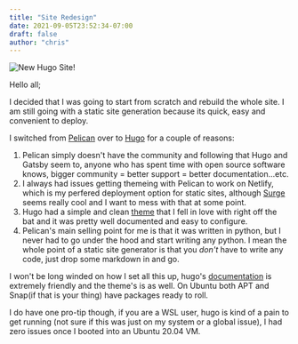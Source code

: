 ```yaml
---
title: "Site Redesign"
date: 2021-09-05T23:52:34-07:00
draft: false
author: "chris"
---
```


![New Hugo Site!](/posts/new_hugo_site.png)

Hello all;

I decided that I was going to start from scratch and rebuild the whole site. I am still going with a static site generation because its quick, easy and convenient to deploy.

I switched from [Pelican](https://github.com/getpelican/pelican) over to [Hugo](https://gohugo.io/) for a couple of reasons:

1. Pelican simply doesn't have the community and following that Hugo and Gatsby seem to, anyone who has spent time with open source software knows, bigger community = better support = better documentation...etc.
2. I always had issues getting themeing with Pelican to work on Netlify, which is my perfered deployment option for static sites, although [Surge](https://surge.sh/) seems really cool and I want to mess with that at some point.
3. Hugo had a simple and clean [theme](https://hugoloveit.com/) that I fell in love with right off the bat and it was pretty well documented and easy to configure. 
4. Pelican's main selling point for me is that it was written in python, but I never had to go under the hood and start writing any python. I mean the whole point of a static site generator is that you *don't* have to write any code, just drop some markdown in and go.

I won't be long winded on how I set all this up, hugo's [documentation](https://gohugo.io/getting-started/quick-start/) is extremely friendly and the theme's is as well. On Ubuntu both APT and Snap(if that is your thing) have packages ready to roll.

I do have one pro-tip though, if you are a WSL user, hugo is kind of a pain to get running (not sure if this was just on my system or a global issue), I had zero issues once I booted into an Ubuntu 20.04 VM.